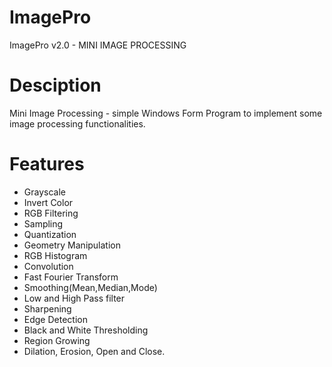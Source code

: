 # ImagePro 
ImagePro v2.0 - MINI IMAGE PROCESSING

# Desciption
Mini Image Processing - simple Windows Form Program to implement some image processing functionalities.

# Features
- Grayscale
- Invert Color
- RGB Filtering
- Sampling
- Quantization
- Geometry Manipulation
- RGB Histogram
- Convolution
- Fast Fourier Transform
- Smoothing(Mean,Median,Mode)
- Low and High Pass filter
- Sharpening
- Edge Detection
- Black and White Thresholding
- Region Growing
- Dilation, Erosion, Open and Close.

